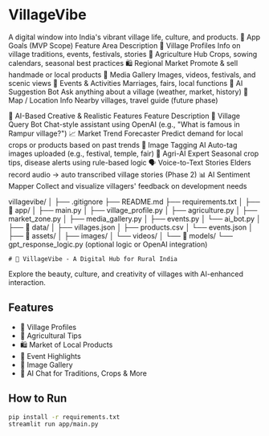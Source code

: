 # VillageVibe
A digital window into India's vibrant village life, culture, and products.
🎯 App Goals (MVP Scope)
Feature Area	Description
🏡 Village Profiles	Info on village traditions, events, festivals, stories
🌱 Agriculture Hub	Crops, sowing calendars, seasonal best practices
🛍️ Regional Market	Promote & sell handmade or local products
📸 Media Gallery	Images, videos, festivals, and scenic views
📅 Events & Activities	Marriages, fairs, local functions
🧠 AI Suggestion Bot	Ask anything about a village (weather, market, history)
📍 Map / Location Info	Nearby villages, travel guide (future phase)

🤖 AI-Based Creative & Realistic Features
Feature	Description
🧠 Village Query Bot	Chat-style assistant using OpenAI (e.g., "What is famous in Rampur village?")
📈 Market Trend Forecaster	Predict demand for local crops or products based on past trends
📸 Image Tagging AI	Auto-tag images uploaded (e.g., festival, temple, fair)
🌾 Agri-AI Expert	Seasonal crop tips, disease alerts using rule-based logic
🗣️ Voice-to-Text Stories	Elders record audio → auto transcribed village stories (Phase 2)
📊 AI Sentiment Mapper	Collect and visualize villagers' feedback on development needs

villagevibe/
│
├── .gitignore
├── README.md
├── requirements.txt
│
├── 📁 app/
│   ├── main.py
│   ├── village_profile.py
│   ├── agriculture.py
│   ├── market_zone.py
│   ├── media_gallery.py
│   ├── events.py
│   └── ai_bot.py
│
├── 📁 data/
│   ├── villages.json
│   ├── products.csv
│   └── events.json
│
├── 📁 assets/
│   ├── images/
│   └── videos/
│
└── 📁 models/
    └── gpt_response_logic.py  (optional logic or OpenAI integration)


    # 🏡 VillageVibe - A Digital Hub for Rural India

Explore the beauty, culture, and creativity of villages with AI-enhanced interaction.

## Features
- 📖 Village Profiles
- 🌾 Agricultural Tips
- 🛍️ Market of Local Products
- 🎉 Event Highlights
- 📸 Image Gallery
- 🤖 AI Chat for Traditions, Crops & More

## How to Run
```bash
pip install -r requirements.txt
streamlit run app/main.py

